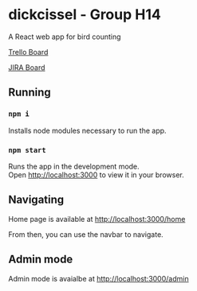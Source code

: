 # dickcissel - Group H14
A React web app for bird counting

[Trello Board](https://trello.com/invite/b/sg2Dz3EH/ATTI19ce585a46706602e1f6c6c315843550AC6E1785/hci)

[JIRA Board](https://stepanen.atlassian.net/jira/software/projects/DIC/boards/3)

## Running

### `npm i`

Installs node modules necessary to run the app.

### `npm start`

Runs the app in the development mode.\
Open [http://localhost:3000](http://localhost:3000) to view it in your browser.

## Navigating

Home page is available at  [http://localhost:3000/home](http://localhost:3000/home)

From then, you can use the navbar to navigate.

## Admin mode

Admin mode is avaialbe at  [http://localhost:3000/admin](http://localhost:3000/admin)

